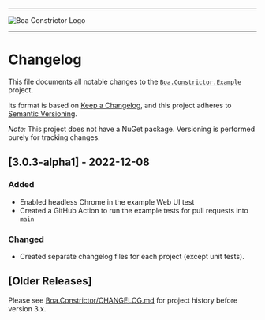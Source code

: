 
---

![Boa Constrictor Logo](https://raw.githubusercontent.com/q2ebanking/boa-constrictor/main/logos/title/no-margin/png/logo-title-black-400x64.png)

---

# Changelog

This file documents all notable changes to the
[`Boa.Constrictor.Example`](https://www.nuget.org/packages/Boa.Constrictor) project.

Its format is based on [Keep a Changelog](https://keepachangelog.com/en/1.0.0/),
and this project adheres to [Semantic Versioning](https://semver.org/spec/v2.0.0.html).

*Note:* This project does not have a NuGet package.
Versioning is performed purely for tracking changes.


## [3.0.3-alpha1] - 2022-12-08

### Added

- Enabled headless Chrome in the example Web UI test
- Created a GitHub Action to run the example tests for pull requests into `main`

### Changed

- Created separate changelog files for each project (except unit tests).


## [Older Releases]

Please see [Boa.Constrictor/CHANGELOG.md](../Boa.Constrictor/CHANGELOG.md) for project history before version 3.x.
